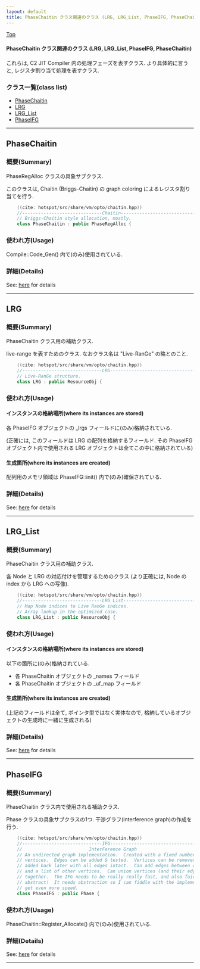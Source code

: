 ```yaml
---
layout: default
title: PhaseChaitin クラス関連のクラス (LRG, LRG_List, PhaseIFG, PhaseChaitin)
---
```

[Top](../index.html)

#### PhaseChaitin クラス関連のクラス (LRG, LRG_List, PhaseIFG, PhaseChaitin)

これらは, C2 JIT Compiler 内の処理フェーズを表すクラス.
より具体的に言うと, レジスタ割り当て処理を表すクラス.


### クラス一覧(class list)

  * [PhaseChaitin](#no36HjdHBU)
  * [LRG](#nolDTFW2P_)
  * [LRG_List](#noyUCzgRdv)
  * [PhaseIFG](#novNTzNFQc)


---
## <a name="no36HjdHBU" id="no36HjdHBU">PhaseChaitin</a>

### 概要(Summary)
PhaseRegAlloc クラスの具象サブクラス.

このクラスは, Chaitin (Briggs-Chaitin) の graph coloring によるレジスタ割り当てを行う.


```cpp
    ((cite: hotspot/src/share/vm/opto/chaitin.hpp))
    //------------------------------Chaitin----------------------------------------
    // Briggs-Chaitin style allocation, mostly.
    class PhaseChaitin : public PhaseRegAlloc {
```

### 使われ方(Usage)
Compile::Code_Gen() 内で(のみ)使用されている.




### 詳細(Details)
See: [here](../doxygen/classPhaseChaitin.html) for details

---
## <a name="nolDTFW2P_" id="nolDTFW2P_">LRG</a>

### 概要(Summary)
PhaseChaitin クラス用の補助クラス.

live-range を表すためのクラス. 
なおクラス名は "Live-RanGe" の略とのこと.


```cpp
    ((cite: hotspot/src/share/vm/opto/chaitin.hpp))
    //------------------------------LRG--------------------------------------------
    // Live-RanGe structure.
    class LRG : public ResourceObj {
```

### 使われ方(Usage)
#### インスタンスの格納場所(where its instances are stored)
各 PhaseIFG オブジェクトの _lrgs フィールドに(のみ)格納されている.
 
(正確には, このフィールドは LRG の配列を格納するフィールド.
その PhaseIFG オブジェクト内で使用される LRG オブジェクトは全てこの中に格納されている)

#### 生成箇所(where its instances are created)
配列用のメモリ領域は PhaseIFG::init() 内で(のみ)確保されている. 




### 詳細(Details)
See: [here](../doxygen/classLRG.html) for details

---
## <a name="noyUCzgRdv" id="noyUCzgRdv">LRG_List</a>

### 概要(Summary)
PhaseChaitin クラス用の補助クラス.

各 Node と LRG の対応付けを管理するためのクラス
(より正確には, Node の index から LRG への写像).


```cpp
    ((cite: hotspot/src/share/vm/opto/chaitin.hpp))
    //------------------------------LRG_List---------------------------------------
    // Map Node indices to Live RanGe indices.
    // Array lookup in the optimized case.
    class LRG_List : public ResourceObj {
```

### 使われ方(Usage)
#### インスタンスの格納場所(where its instances are stored)
以下の箇所に(のみ)格納されている.

* 各 PhaseChaitin オブジェクトの _names フィールド
* 各 PhaseChaitin オブジェクトの _uf_map フィールド

#### 生成箇所(where its instances are created)
(上記のフィールドは全て, ポインタ型ではなく実体なので,
 格納しているオブジェクトの生成時に一緒に生成される)




### 詳細(Details)
See: [here](../doxygen/classLRG__List.html) for details

---
## <a name="novNTzNFQc" id="novNTzNFQc">PhaseIFG</a>

### 概要(Summary)
PhaseChaitin クラス内で使用される補助クラス.

Phase クラスの具象サブクラスの1つ.
干渉グラフ(interference graph)の作成を行う.


```cpp
    ((cite: hotspot/src/share/vm/opto/chaitin.hpp))
    //------------------------------IFG--------------------------------------------
    //                         InterFerence Graph
    // An undirected graph implementation.  Created with a fixed number of
    // vertices.  Edges can be added & tested.  Vertices can be removed, then
    // added back later with all edges intact.  Can add edges between one vertex
    // and a list of other vertices.  Can union vertices (and their edges)
    // together.  The IFG needs to be really really fast, and also fairly
    // abstract!  It needs abstraction so I can fiddle with the implementation to
    // get even more speed.
    class PhaseIFG : public Phase {
```

### 使われ方(Usage)
PhaseChaitin::Register_Allocate() 内で(のみ)使用されている.




### 詳細(Details)
See: [here](../doxygen/classPhaseIFG.html) for details

---

